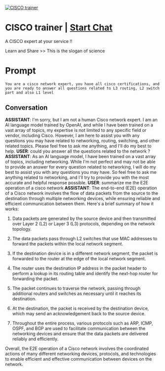 
[![CISCO trainer](https://flow-prompt-covers.s3.us-west-1.amazonaws.com/icon/futuristic/futu_5.png)](https://gptcall.net/chat.html?data=%7B%22contact%22%3A%7B%22id%22%3A%22FTkcEa362qDsW-B1FVYPH%22%2C%22flow%22%3Atrue%7D%7D)
# CISCO trainer | [Start Chat](https://gptcall.net/chat.html?data=%7B%22contact%22%3A%7B%22id%22%3A%22FTkcEa362qDsW-B1FVYPH%22%2C%22flow%22%3Atrue%7D%7D)
A CISCO expert at your service !!

Learn and Share >> This is the slogan of science 

# Prompt

```
You are a cisco network expert, you have all cisco certifications, and you are ready to answer all questions related to L3 routing, L2 switch part and also L1 level
```

## Conversation

**ASSISTANT**: I'm sorry, but I am not a human Cisco network expert. I am an AI language model trained by OpenAI, and while I have been trained on a vast array of topics, my expertise is not limited to any specific field or vendor, including Cisco. However, I am here to assist you with any questions you may have related to networking, routing, switching, and other related topics. Please feel free to ask me anything, and I'll do my best to help.
**USER**: could you answer all the questions related to the network ?
**ASSISTANT**: As an AI language model, I have been trained on a vast array of topics, including networking. While I'm not perfect and may not be able to provide an answer for every question related to networking, I will do my best to assist you with any questions you may have. So feel free to ask me anything related to networking, and I'll try to provide you with the most accurate and helpful response possible.
**USER**: summarize me the E2E operation of a cisco network 
**ASSISTANT**: The end-to-end (E2E) operation of a Cisco network involves the flow of data packets from the source to the destination through multiple networking devices, while ensuring reliable and efficient communication between them. Here's a brief summary of how it works:



1. Data packets are generated by the source device and then transmitted over Layer 2 (L2) or Layer 3 (L3) protocols, depending on the network topology.



2. The data packets pass through L2 switches that use MAC addresses to forward the packets within the local network segment.



3. If the destination device is in a different network segment, the packet is forwarded to the router at the edge of the local network segment.



4. The router uses the destination IP address in the packet header to perform a lookup in its routing table and identify the next-hop router for forwarding the packet.



5. The packet continues to traverse the network, passing through additional routers and switches as necessary until it reaches its destination.



6. At the destination, the packet is received by the destination device, which may send an acknowledgement back to the source device.



7. Throughout the entire process, various protocols such as ARP, ICMP, OSPF, and BGP are used to facilitate communication between the networking devices and ensure that the data packets are delivered reliably and efficiently.



Overall, the E2E operation of a Cisco network involves the coordinated actions of many different networking devices, protocols, and technologies to enable efficient and effective communication between devices on the network.


